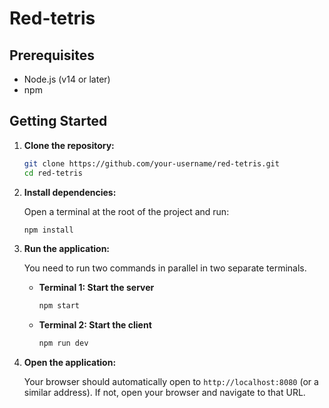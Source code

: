 # Red-tetris

## Prerequisites

- Node.js (v14 or later)
- npm

## Getting Started

1.  **Clone the repository:**

    ```sh
    git clone https://github.com/your-username/red-tetris.git
    cd red-tetris
    ```

2.  **Install dependencies:**

    Open a terminal at the root of the project and run:
    ```sh
    npm install
    ```

3.  **Run the application:**

    You need to run two commands in parallel in two separate terminals.

    -   **Terminal 1: Start the server**
        ```sh
        npm start
        ```

    -   **Terminal 2: Start the client**
        ```sh
        npm run dev
        ```

4.  **Open the application:**

    Your browser should automatically open to `http://localhost:8080` (or a similar address). If not, open your browser and navigate to that URL.
